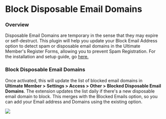---
---
# Block Disposable Email Domains
### Overview

 Disposable Email Domains are temporary in the sense that they may expire or self-destruct. This plugin will help you update your Block Email Address option to detect spam or disposable email domains in the Ultimate Member's Register Forms, allowing you to prevent Spam Registration. For the installation and setup guide, go  [here.](/docs-v3/extended/article/1663-download-installation-of-the-basic-extensions)

### Block Disposable Email Domains

 Once activated, this will update the list of blocked email domains in  <strong>Ultimate Member &gt; Settings &gt; Access &gt; Other &gt; Blocked Disposable Email Domains</strong>. The extension updates the list daily if there's a new disposable email domain to block. This merges with the Blocked Emails option, so you can add your Email address and Domains using the existing option.

  ![](https://s3.amazonaws.com/helpscout.net/docs/assets/561c96629033600a7a36d662/images/64ac200d90a5ec74a42ff221/file-eFrV1RzJZS.png)